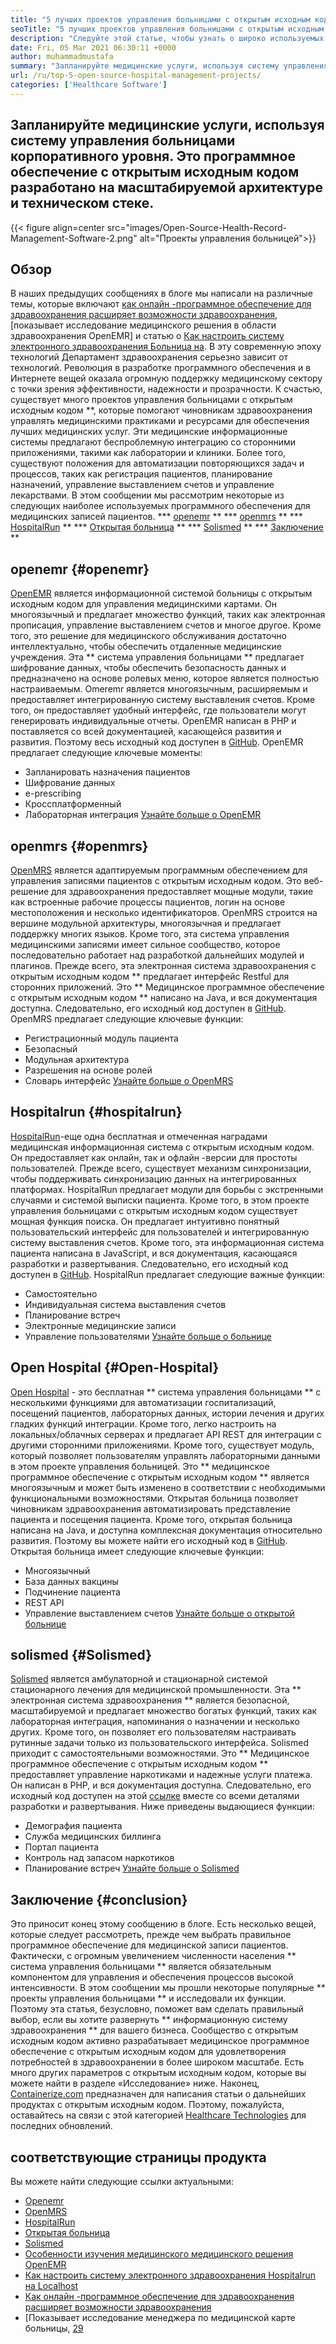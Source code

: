 ```yaml
---
title: "5 лучших проектов управления больницами с открытым исходным кодом" 
seoTitle: "5 лучших проектов управления больницами с открытым исходным кодом" 
description: "Следуйте этой статье, чтобы узнать о широко используемых бесплатных проектах по управлению больницами. Эти решения предлагают интегрированную платформу для организации медицинской практики." 
date: Fri, 05 Mar 2021 06:30:11 +0000
author: muhammadmustafa
summary: "Запланируйте медицинские услуги, используя систему управления больницами на корпоративном уровне. Это программное обеспечение с открытым исходным кодом разработано на масштабируемой архитектуре и техническом стеке." 
url: /ru/top-5-open-source-hospital-management-projects/
categories: ['Healthcare Software']
---
```


## Запланируйте медицинские услуги, используя систему управления больницами корпоративного уровня. Это программное обеспечение с открытым исходным кодом разработано на масштабируемой архитектуре и техническом стеке.

{{< figure align=center src="images/Open-Source-Health-Record-Management-Software-2.png" alt="Проекты управления больницей">}}


## Обзор
В наших предыдущих сообщениях в блоге мы написали на различные темы, которые включают [как онлайн -программное обеспечение для здравоохранения расширяет возможности здравоохранения][1], [показывает исследование медицинского решения в области здравоохранения OpenEMR] и статью о [Как настроить систему электронного здравоохранения Больница на][3]. В эту современную эпоху технологий Департамент здравоохранения серьезно зависит от технологий. Революция в разработке программного обеспечения и в Интернете вещей оказала огромную поддержку медицинскому сектору с точки зрения эффективности, надежности и прозрачности.
К счастью, существует много проектов управления больницами с открытым исходным кодом **, которые помогают чиновникам здравоохранения управлять медицинскими практиками и ресурсами для обеспечения лучших медицинских услуг. Эти медицинские информационные системы предлагают беспроблемную интеграцию со сторонними приложениями, такими как лаборатории и клиники. Более того, существуют положения для автоматизации повторяющихся задач и процессов, таких как регистрация пациентов, планирование назначений, управление выставлением счетов и управление лекарствами. В этом сообщении мы рассмотрим некоторые из следующих наиболее используемых программного обеспечения для медицинских записей пациентов.
  *** [openemr][4] **
  *** [openmrs][5] **
  *** [HospitalRun][6] **
  *** [Открытая больница][7] **
  *** [Solismed][8] **
  *** [Заключение][9] **

## openemr {#openemr}
[OpenEMR][10] является информационной системой больницы с открытым исходным кодом для управления медицинскими картами. Он многоязычный и предлагает множество функций, таких как электронная прописация, управление выставлением счетов и многое другое. Кроме того, это решение для медицинского обслуживания достаточно интеллектуально, чтобы обеспечить отдаленные медицинские учреждения. Эта ** система управления больницами ** предлагает шифрование данных, чтобы обеспечить безопасность данных и предназначено на основе ролевых меню, которое является полностью настраиваемым. Omeremr является многоязычным, расширяемым и предоставляет интегрированную систему выставления счетов. Кроме того, он предоставляет удобный интерфейс, где пользователи могут генерировать индивидуальные отчеты. OpenEMR написан в PHP и поставляется со всей документацией, касающейся развития и развития. Поэтому весь исходный код доступен в [GitHub][11].
OpenEMR предлагает следующие ключевые моменты:
  * Запланировать назначения пациентов
  * Шифрование данных
  * e-prescribing
  * Кроссплатформенный
  * Лабораторная интеграция
[Узнайте больше о OpenEMR][12]

## openmrs {#openmrs}
[OpenMRS][13] является адаптируемым программным обеспечением для управления записями пациентов с открытым исходным кодом. Это веб-решение для здравоохранения предоставляет мощные модули, такие как встроенные рабочие процессы пациентов, логин на основе местоположения и несколько идентификаторов. OpenMRS строится на вершине модульной архитектуры, многоязычная и предлагает поддержку многих языков. Кроме того, эта система управления медицинскими записями имеет сильное сообщество, которое последовательно работает над разработкой дальнейших модулей и плагинов. Прежде всего, эта электронная система здравоохранения с открытым исходным кодом ** предлагает интерфейс Restful для сторонних приложений. Это ** Медицинское программное обеспечение с открытым исходным кодом ** написано на Java, и вся документация доступна. Следовательно, его исходный код доступен в [GitHub][14].
OpenMRS предлагает следующие ключевые функции:
  * Регистрационный модуль пациента
  * Безопасный
  * Модульная архитектура
  * Разрешения на основе ролей
  * Словарь интерфейс
[Узнайте больше о OpenMRS][15]

## Hospitalrun {#hospitalrun}
[HospitalRun][16]-еще одна бесплатная и отмеченная наградами медицинская информационная система с открытым исходным кодом. Он предоставляет как онлайн, так и офлайн -версии для простоты пользователей. Прежде всего, существует механизм синхронизации, чтобы поддерживать синхронизацию данных на интегрированных платформах. HospitalRun предлагает модули для борьбы с экстренными случаями и системой выписки пациента. Кроме того, в этом проекте управления больницами с открытым исходным кодом существует мощная функция поиска. Он предлагает интуитивно понятный пользовательский интерфейс для пользователей и интегрированную систему выставления счетов. Кроме того, эта информационная система пациента написана в JavaScript, и вся документация, касающаяся разработки и развертывания. Следовательно, его исходный код доступен в [GitHub][17].
HospitalRun предлагает следующие важные функции:
  * Самостоятельно
  * Индивидуальная система выставления счетов
  * Планирование встреч
  * Электронные медицинские записи
  * Управление пользователями
[Узнайте больше о больнице][18]

## Open Hospital {#Open-Hospital}
[Open Hospital][19] - это бесплатная ** система управления больницами ** с несколькими функциями для автоматизации госпитализаций, посещений пациентов, лабораторных данных, истории лечения и других гладких функций интеграции. Кроме того, легко настроить на локальных/облачных серверах и предлагает API REST для интеграции с другими сторонними приложениями. Кроме того, существует модуль, который позволяет пользователям управлять лабораторными данными в этом проекте управления больницей. Это ** медицинское программное обеспечение с открытым исходным кодом ** является многоязычным и может быть изменено в соответствии с необходимыми функциональными возможностями. Открытая больница позволяет чиновникам здравоохранения автоматизировать представление пациента и посещения пациента. Кроме того, открытая больница написана на Java, и доступна комплексная документация относительно развития. Поэтому вы можете найти его исходный код в [GitHub][20].
Открытая больница имеет следующие ключевые функции:
  * Многоязычный
  * База данных вакцины
  * Подчинение пациента
  * REST API
  * Управление выставлением счетов
[Узнайте больше о открытой больнице][21]

## solismed {#Solismed}
[Solismed][22] является амбулаторной и стационарной системой стационарного лечения для медицинской промышленности. Эта ** электронная система здравоохранения ** является безопасной, масштабируемой и предлагает множество богатых функций, таких как лабораторная интеграция, напоминания о назначении и несколько других. Кроме того, он позволяет его пользователям настраивать рутинные задачи только из пользовательского интерфейса. Solismed приходит с самостоятельными возможностями. Это ** Медицинское программное обеспечение с открытым исходным кодом ** предоставляет управление наркотиками и надежные услуги платежа. Он написан в PHP, и вся документация доступна. Следовательно, его исходный код доступен на этой [ссылке][23] вместе со всеми деталями разработки и развертывания.
Ниже приведены выдающиеся функции:
  * Демография пациента
  * Служба медицинских биллинга
  * Портал пациента
  * Контроль над запасом наркотиков
  * Планирование встреч
[Узнайте больше о Solismed][24]

## Заключение {#conclusion}
Это приносит конец этому сообщению в блоге. Есть несколько вещей, которые следует рассмотреть, прежде чем выбрать правильное программное обеспечение для медицинской записи пациентов. Фактически, с огромным увеличением численности населения ** система управления больницами ** является обязательным компонентом для управления и обеспечения процессов высокой интенсивности. В этом сообщении мы прошли некоторые популярные ** проекты управления больницами ** и исследовали их функции. Поэтому эта статья, безусловно, поможет вам сделать правильный выбор, если вы хотите развернуть ** информационную систему здравоохранения ** для вашего бизнеса. Сообщество с открытым исходным кодом активно разрабатывает медицинское программное обеспечение с открытым исходным кодом для удовлетворения потребностей в здравоохранении в более широком масштабе. Есть много других параметров с открытым исходным кодом, которые вы можете найти в разделе «Исследование» ниже.
Наконец, [Containerize.com][25] предназначен для написания статьи о дальнейших продуктах с открытым исходным кодом. Поэтому, пожалуйста, оставайтесь на связи с этой категорией [Healthcare Technologies][26] для последних обновлений.

## соответствующие страницы продукта
Вы можете найти следующие ссылки актуальными:
  * [Openemr][27]
  * [OpenMRS][28]
  * [HospitalRun][18]
  * [Открытая больница][21]
  * [Solismed][24]
  * [Особенности изучения медицинского медицинского решения OpenEMR][2]
  * [Как настроить систему электронного здравоохранения Hospitalrun на Localhost][3]
  * [Как онлайн -программное обеспечение для здравоохранения расширяет возможности здравоохранения][1]
  * [Показывает исследование менеджера по медицинской карте больницы, [29]

  
[1]: https://blog.containerize.com/2021/02/12/how-online-healthcare-software-empowers-healthcare-industry/
[2]: https://blog.containerize.com/healthcare-software/open-source-medical-software-openemr-features/
[3]: https://blog.containerize.com/healthcare-software/how-to-install-hospitalrun-hospital-management-system/
[4]: #OpenEMR
[5]: #OpenMRS
[6]: #Hospitalrun
[7]: #Open-Hospital
[8]: #Solismed
[9]: #Conclusion
[10]: https://products.containerize.com/healthcare-technologies/openemr/
[11]: https://github.com/OpenShot/openshot-qt
[12]: https://www.open-emr.org/
[13]: https://products.containerize.com/healthcare-technologies/openmrs/
[14]: https://github.com/openmrs/openmrs-core
[15]: https://products.containerize.com/healthcare-technologies/openmrs
[16]: https://products.containerize.com/healthcare-technologies/hospitalrun/
[17]: https://github.com/HospitalRun/hospitalrun
[18]: https://products.containerize.com/healthcare-technologies/hospitalrun
[19]: https://products.containerize.com/healthcare-technologies/open-hospital/
[20]: https://github.com/informatici/openhospital
[21]: https://products.containerize.com/healthcare-technologies/open-hospital
[22]: https://products.containerize.com/healthcare-technologies/solismed/
[23]: https://www.solismed.com/startup.html
[24]: https://products.containerize.com/healthcare-technologies/solismed
[25]: https://www.containerize.com/
[26]: https://products.containerize.com/healthcare-technologies/
[27]: https://products.containerize.com/health-care-technologies/openemr
[28]: https://products.containerize.com/health-care-technologies/openmrs
[29]: https://blog.containerize.com/healthcare-software/features-exploration-of-medical-record-manager-hospitalrun/
